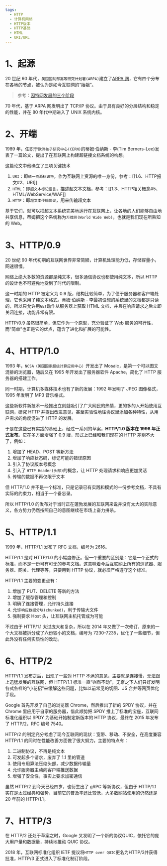 ```yaml
---
tags:
  - HTTP
  - 计算机网络
  - HTTP版本
  - HTTP基础
  - HTML
  - URI/URL
---
```

# 1、**起源**

20 世纪 60 年代，`美国国防部高等研究计划署(ARPA)`建立了[ARPA 网](1、计算机网络概述#1.2.1、第一阶段：互联网的雏形)，它有四个分布在各地的节点，被认为是如今互联网的“始祖”。
> 参考：[因特网发展的三个阶段](1、计算机网络概述#1.2、因特网发展的三个阶段)

70 年代，基于 ARPA 网发明出了 TCP/IP 协议。由于具有良好的分层结构和稳定的性能，并在 80 年代中期进入了 UNIX 系统内核。

# 2、**开端**

1989 年，任职于`欧洲核子研究中心(CERN)`的蒂姆·伯纳斯 - 李(Tim Berners-Lee)发表了一篇论文，提出了在互联网上构建超链接文档系统的构想。

这篇论文中他确立了三项关键技术

1. `URI`：即`统一资源标识符`，作为互联网上资源的唯一身份，参考：[[1.6、HTTP报文#2、URI]]
2. `HTML`：即`超文本标记语言`，描述超文本文档，参考：[[1.3、HTTP相关概念#5、HTML/WebService/WAF]]
3. `HTTP`：即`超文本传输协议`，用来传输超文本

基于它们，就可以把超文本系统完美地运行在互联网上，让各地的人们能够自由地共享信息，蒂姆把这个系统称为`万维网(World Wide Web)`，也就是我们现在所熟知的 Web。

# 3、**HTTP/0.9**

20 世纪 90 年代初期的互联网世界非常简陋，计算机处理能力低，存储容量小，网速很慢。

网络上绝大多数的资源都是纯文本，很多通信协议也都使用纯文本，所以 HTTP 的设计也不可避免地受到了时代的限制。

这一时期的 HTTP 被定义为 0.9 版，结构比较简单，为了便于服务器和客户端处理，它也采用了纯文本格式。蒂姆·伯纳斯 - 李最初设想的系统里的文档都是只读的，所以只允许用`GET`动作从服务器上获取 HTML 文档，并且在响应请求之后立即关闭连接，功能非常有限。

HTTP/0.9 虽然很简单，但它作为一个原型，充分验证了 Web 服务的可行性，而“简单”也正是它的优点，蕴含了进化和扩展的可能性。

# 4、**HTTP/1.0**

1993 年，`NCSA（美国国家超级计算应用中心）`开发出了 Mosaic，是第一个可以图文混排的浏览器，随后又在 1995 年开发出了服务器软件 Apache，简化了 HTTP 服务器的搭建工作。

同一时期，计算机多媒体技术也有了新的发展：1992 年发明了 JPEG 图像格式，1995 年发明了 MP3 音乐格式。

这些新软件新技术一经推出立刻就吸引了广大网民的热情，更的多的人开始使用互联网，研究 HTTP 并提出改进意见，甚至实验性地往协议里添加各种特性，从用户需求的角度促进了 HTTP 的发展。

于是在这些已有实践的基础上，经过一系列的草案，**HTTP/1.0 版本在 1996 年正式发布**。它在多方面增强了 0.9 版，形式上已经和我们现在的 HTTP 差别不大了，例如：

1. 增加了 HEAD、POST 等新方法
2. 增加了响应状态码，标记可能的错误原因
3. 引入了协议版本号概念
4. 引入了 `HTTP Header(头部)`的概念，让 HTTP 处理请求和响应更加灵活
5. 传输的数据不再仅限于文本

但 HTTP/1.0 并不是一个标准，只是记录已有实践和模式的一份参考文档，不具有实际的约束力，相当于一个备忘录。

所以 HTTP/1.0 的发布对于当时正在蓬勃发展的互联网来说并没有太大的实际意义，各方势力仍然按照自己的意图继续在市场上奋力拼杀。

# 5、**HTTP/1.1**

1999 年，HTTP/1.1 发布了 RFC 文档，编号为 2616。

HTTP/1.1 是对 HTTP/1.0 的小幅度修正。但一个重要的区别是：它是一个正式的标准，而不是一份可有可无的参考文档。这意味着今后互联网上所有的浏览器、服务器、网关、代理等等，只要用到 HTTP 协议，就必须严格遵守这个标准。

HTTP/1.1 主要的变更点有：

1. 增加了 PUT、DELETE 等新的方法
2. 增加了缓存管理和控制
3. 明确了连接管理，允许持久连接
4. 允许`响应数据分块(chunked)`，利于传输大文件
5. 强制要求 Host 头，让互联网主机托管成为可能

不过由于 HTTP/1.1 太过庞大和复杂，所以在 2014 年又做了一次修订，原来的一个大文档被拆分成了六份较小的文档，编号为 7230-7235，优化了一些细节，但此外没有任何实质性的改动。

# 6、**HTTP/2**

HTTP/1.1 发布之后，出现了一些对 HTTP 不满的意见，主要就是连接慢，无法跟上迅猛发展的互联网，但 HTTP/1.1 标准一直“岿然不动”，无奈之下人们只好发明各式各样的“小花招”来缓解这些问题，比如以前常见的切图、JS 合并等网页优化手段。

Google 首先开发了自己的浏览器 Chrome，然后推出了新的 SPDY 协议，并在 Chrome 里应用于自家的服务器，借此顺势把 SPDY 推上了标准的宝座，互联网标准化组织以 SPDY 为基础开始制定新版本的 HTTP 协议，最终在 2015 年发布了 HTTP/2，RFC 编号 7540。

HTTP/2 的制定充分考虑了现今互联网的现状：宽带、移动、不安全，在高度兼容 HTTP/1.1 的同时在性能改善方面做了很大努力，主要的特点有：

1. 二进制协议，不再是纯文本
2. 可发起多个请求，废弃了 1.1 里的管道
3. 使用专用算法压缩头部，减少数据传输量
4. 允许服务器主动向客户端推送数据
5. 增强了安全性，事实上要求加密通信

虽然 HTTP/2 到今天已经四岁，也衍生出了 gRPC 等新协议，但由于 HTTP/1.1 实在是太过经典和强势，目前它的普及率还比较低，大多数网站使用的仍然还是 20 年前的 HTTP/1.1。

# 7、**HTTP/3**

在 HTTP/2 还处于草案之时，Google 又发明了一个新的协议QUIC，依托它的庞大用户量和数据量，持续地推动 QUIC 协议。

2018 年，互联网标准化组织 IETF 提议将`HTTP over QUIC`更名为HTTP/3并获得批准，HTTP/3 正式进入了标准化制订阶段。